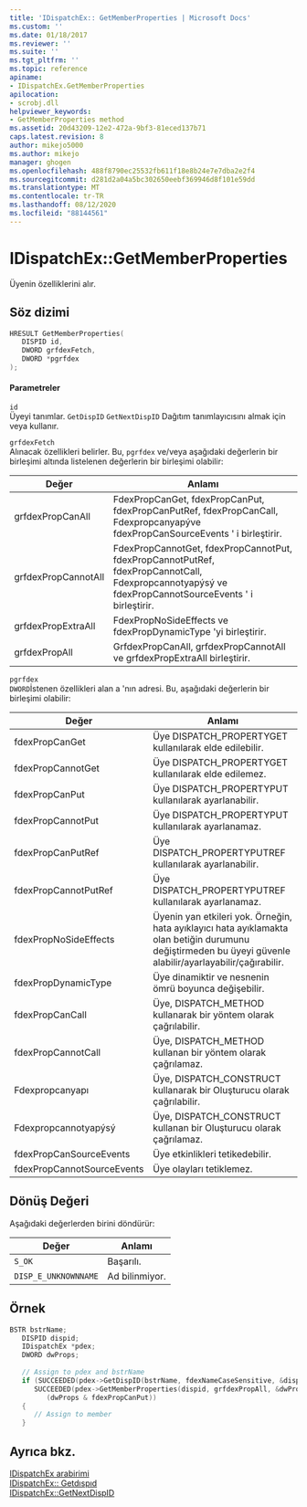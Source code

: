 ```yaml
---
title: 'IDispatchEx:: GetMemberProperties | Microsoft Docs'
ms.custom: ''
ms.date: 01/18/2017
ms.reviewer: ''
ms.suite: ''
ms.tgt_pltfrm: ''
ms.topic: reference
apiname:
- IDispatchEx.GetMemberProperties
apilocation:
- scrobj.dll
helpviewer_keywords:
- GetMemberProperties method
ms.assetid: 20d43209-12e2-472a-9bf3-81eced137b71
caps.latest.revision: 8
author: mikejo5000
ms.author: mikejo
manager: ghogen
ms.openlocfilehash: 488f8790ec25532fb611f18e8b24e7e7dba2e2f4
ms.sourcegitcommit: d281d2a04a5bc302650eebf369946d8f101e59dd
ms.translationtype: MT
ms.contentlocale: tr-TR
ms.lasthandoff: 08/12/2020
ms.locfileid: "88144561"
---
```

# <a name="idispatchexgetmemberproperties"></a>IDispatchEx::GetMemberProperties
Üyenin özelliklerini alır.  
  
## <a name="syntax"></a>Söz dizimi  
  
```cpp
HRESULT GetMemberProperties(  
   DISPID id,  
   DWORD grfdexFetch,  
   DWORD *pgrfdex  
);  
```  
  
#### <a name="parameters"></a>Parametreler  
 `id`  
 Üyeyi tanımlar. `GetDispID` `GetNextDispID` Dağıtım tanımlayıcısını almak için veya kullanır.  
  
 `grfdexFetch`  
 Alınacak özellikleri belirler. Bu, `pgrfdex` ve/veya aşağıdaki değerlerin bir birleşimi altında listelenen değerlerin bir birleşimi olabilir:  
  
|Değer|Anlamı|  
|-----------|-------------|  
|grfdexPropCanAll|FdexPropCanGet, fdexPropCanPut, fdexPropCanPutRef, fdexPropCanCall, Fdexpropcanyapýve fdexPropCanSourceEvents ' i birleştirir.|  
|grfdexPropCannotAll|FdexPropCannotGet, fdexPropCannotPut, fdexPropCannotPutRef, fdexPropCannotCall, Fdexpropcannotyapýsý ve fdexPropCannotSourceEvents ' i birleştirir.|  
|grfdexPropExtraAll|FdexPropNoSideEffects ve fdexPropDynamicType 'yi birleştirir.|  
|grfdexPropAll|GrfdexPropCanAll, grfdexPropCannotAll ve grfdexPropExtraAll birleştirir.|  
  
 `pgrfdex`  
 `DWORD`İstenen özellikleri alan a 'nın adresi. Bu, aşağıdaki değerlerin bir birleşimi olabilir:  
  
|Değer|Anlamı|  
|-----------|-------------|  
|fdexPropCanGet|Üye DISPATCH_PROPERTYGET kullanılarak elde edilebilir.|  
|fdexPropCannotGet|Üye DISPATCH_PROPERTYGET kullanılarak elde edilemez.|  
|fdexPropCanPut|Üye DISPATCH_PROPERTYPUT kullanılarak ayarlanabilir.|  
|fdexPropCannotPut|Üye DISPATCH_PROPERTYPUT kullanılarak ayarlanamaz.|  
|fdexPropCanPutRef|Üye DISPATCH_PROPERTYPUTREF kullanılarak ayarlanabilir.|  
|fdexPropCannotPutRef|Üye DISPATCH_PROPERTYPUTREF kullanılarak ayarlanamaz.|  
|fdexPropNoSideEffects|Üyenin yan etkileri yok. Örneğin, hata ayıklayıcı hata ayıklamakta olan betiğin durumunu değiştirmeden bu üyeyi güvenle alabilir/ayarlayabilir/çağırabilir.|  
|fdexPropDynamicType|Üye dinamiktir ve nesnenin ömrü boyunca değişebilir.|  
|fdexPropCanCall|Üye, DISPATCH_METHOD kullanarak bir yöntem olarak çağrılabilir.|  
|fdexPropCannotCall|Üye, DISPATCH_METHOD kullanan bir yöntem olarak çağrılamaz.|  
|Fdexpropcanyapı|Üye, DISPATCH_CONSTRUCT kullanarak bir Oluşturucu olarak çağrılabilir.|  
|Fdexpropcannotyapýsý|Üye, DISPATCH_CONSTRUCT kullanan bir Oluşturucu olarak çağrılamaz.|  
|fdexPropCanSourceEvents|Üye etkinlikleri tetikedebilir.|  
|fdexPropCannotSourceEvents|Üye olayları tetiklemez.|  
  
## <a name="return-value"></a>Dönüş Değeri  
 Aşağıdaki değerlerden birini döndürür:  
  
|Değer|Anlamı|
|-|-|  
|`S_OK`|Başarılı.|  
|`DISP_E_UNKNOWNNAME`|Ad bilinmiyor.|  
  
## <a name="example"></a>Örnek  
  
```cpp
BSTR bstrName;  
   DISPID dispid;  
   IDispatchEx *pdex;   
   DWORD dwProps;  
  
   // Assign to pdex and bstrName  
   if (SUCCEEDED(pdex->GetDispID(bstrName, fdexNameCaseSensitive, &dispid)) &&  
      SUCCEEDED(pdex->GetMemberProperties(dispid, grfdexPropAll, &dwProps)) &&  
         (dwProps & fdexPropCanPut))  
   {  
      // Assign to member  
   }  
```  
  
## <a name="see-also"></a>Ayrıca bkz.  
 [IDispatchEx arabirimi](../../winscript/reference/idispatchex-interface.md)   
 [IDispatchEx:: Getdıspıd](../../winscript/reference/idispatchex-getdispid.md)   
 [IDispatchEx::GetNextDispID](../../winscript/reference/idispatchex-getnextdispid.md)